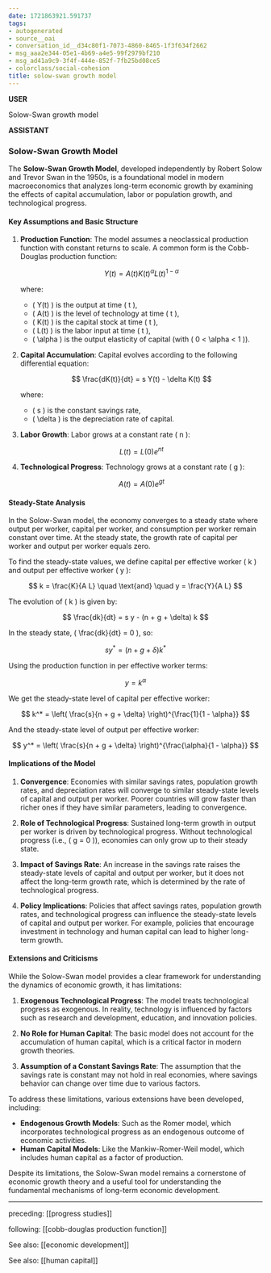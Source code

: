 ```yaml
---
date: 1721863921.591737
tags:
- autogenerated
- source__oai
- conversation_id__d34c80f1-7073-4860-8465-1f3f634f2662
- msg_aaa2e344-05e1-4b69-a4e5-99f2979bf210
- msg_ad41a9c9-3f4f-444e-852f-7fb25bd08ce5
- colorclass/social-cohesion
title: solow-swan growth model
---
```


**USER**

Solow-Swan growth model


**ASSISTANT**

### Solow-Swan Growth Model

The **Solow-Swan Growth Model**, developed independently by Robert Solow and Trevor Swan in the 1950s, is a foundational model in modern macroeconomics that analyzes long-term economic growth by examining the effects of capital accumulation, labor or population growth, and technological progress.

#### Key Assumptions and Basic Structure

1. **Production Function**: The model assumes a neoclassical production function with constant returns to scale. A common form is the Cobb-Douglas production function:
   
   $$ Y(t) = A(t) K(t)^\alpha L(t)^{1-\alpha} $$

   where:
   - \( Y(t) \) is the output at time \( t \),
   - \( A(t) \) is the level of technology at time \( t \),
   - \( K(t) \) is the capital stock at time \( t \),
   - \( L(t) \) is the labor input at time \( t \),
   - \( \alpha \) is the output elasticity of capital (with \( 0 < \alpha < 1 \)).

2. **Capital Accumulation**: Capital evolves according to the following differential equation:

   $$ \frac{dK(t)}{dt} = s Y(t) - \delta K(t) $$

   where:
   - \( s \) is the constant savings rate,
   - \( \delta \) is the depreciation rate of capital.

3. **Labor Growth**: Labor grows at a constant rate \( n \):

   $$ L(t) = L(0) e^{nt} $$

4. **Technological Progress**: Technology grows at a constant rate \( g \):

   $$ A(t) = A(0) e^{gt} $$

#### Steady-State Analysis

In the Solow-Swan model, the economy converges to a steady state where output per worker, capital per worker, and consumption per worker remain constant over time. At the steady state, the growth rate of capital per worker and output per worker equals zero. 

To find the steady-state values, we define capital per effective worker \( k \) and output per effective worker \( y \):

$$ k = \frac{K}{A L} \quad \text{and} \quad y = \frac{Y}{A L} $$

The evolution of \( k \) is given by:

$$ \frac{dk}{dt} = s y - (n + g + \delta) k $$

In the steady state, \( \frac{dk}{dt} = 0 \), so:

$$ s y^* = (n + g + \delta) k^* $$

Using the production function in per effective worker terms:

$$ y = k^\alpha $$

We get the steady-state level of capital per effective worker:

$$ k^* = \left( \frac{s}{n + g + \delta} \right)^{\frac{1}{1 - \alpha}} $$

And the steady-state level of output per effective worker:

$$ y^* = \left( \frac{s}{n + g + \delta} \right)^{\frac{\alpha}{1 - \alpha}} $$

#### Implications of the Model

1. **Convergence**: Economies with similar savings rates, population growth rates, and depreciation rates will converge to similar steady-state levels of capital and output per worker. Poorer countries will grow faster than richer ones if they have similar parameters, leading to convergence.

2. **Role of Technological Progress**: Sustained long-term growth in output per worker is driven by technological progress. Without technological progress (i.e., \( g = 0 \)), economies can only grow up to their steady state.

3. **Impact of Savings Rate**: An increase in the savings rate raises the steady-state levels of capital and output per worker, but it does not affect the long-term growth rate, which is determined by the rate of technological progress.

4. **Policy Implications**: Policies that affect savings rates, population growth rates, and technological progress can influence the steady-state levels of capital and output per worker. For example, policies that encourage investment in technology and human capital can lead to higher long-term growth.

#### Extensions and Criticisms

While the Solow-Swan model provides a clear framework for understanding the dynamics of economic growth, it has limitations:

1. **Exogenous Technological Progress**: The model treats technological progress as exogenous. In reality, technology is influenced by factors such as research and development, education, and innovation policies.

2. **No Role for Human Capital**: The basic model does not account for the accumulation of human capital, which is a critical factor in modern growth theories.

3. **Assumption of a Constant Savings Rate**: The assumption that the savings rate is constant may not hold in real economies, where savings behavior can change over time due to various factors.

To address these limitations, various extensions have been developed, including:

- **Endogenous Growth Models**: Such as the Romer model, which incorporates technological progress as an endogenous outcome of economic activities.
- **Human Capital Models**: Like the Mankiw-Romer-Weil model, which includes human capital as a factor of production.

Despite its limitations, the Solow-Swan model remains a cornerstone of economic growth theory and a useful tool for understanding the fundamental mechanisms of long-term economic development.


---

preceding: [[progress studies]]  


following: [[cobb-douglas production function]]

See also: [[economic development]]


See also: [[human capital]]